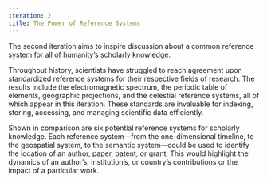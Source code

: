 ```yaml
---
iteration: 2
title: The Power of Reference Systems
---
```

The second iteration aims to inspire discussion about a common reference system for all of humanity’s scholarly knowledge.  
  
Throughout history, scientists have struggled to reach agreement upon standardized reference systems for their respective fields of research. The results include the electromagnetic spectrum, the periodic table of elements, geographic projections, and the celestial reference systems, all of which appear in this iteration. These standards are invaluable for indexing, storing, accessing, and managing scientific data efficiently.  
  
Shown in comparison are six potential reference systems for scholarly knowledge. Each reference system—from the one-dimensional timeline, to the geospatial system, to the semantic system—could be used to identify the location of an author, paper, patent, or grant. This would highlight the dynamics of an author’s, institution’s, or country’s contributions or the impact of a particular work.